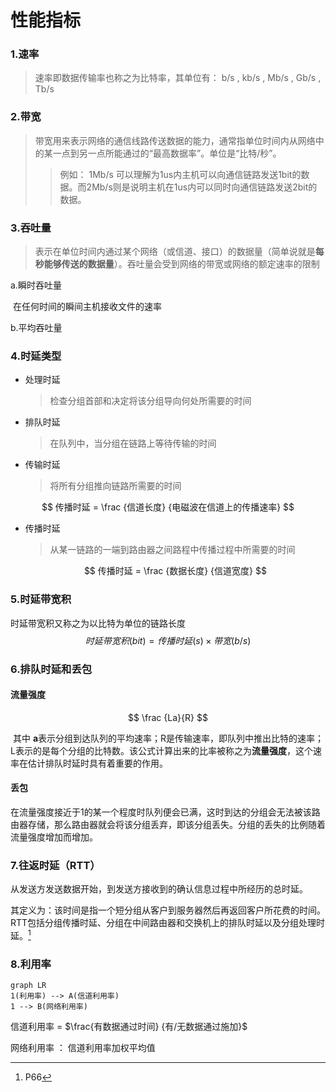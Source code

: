# 性能指标

### 1.速率

>   速率即数据传输率也称之为比特率，其单位有： b/s , kb/s , Mb/s , Gb/s , Tb/s



### 2.带宽

>   带宽用来表示网络的通信线路传送数据的能力，通常指单位时间内从网络中的某一点到另一点所能通过的“最高数据率”。单位是“比特/秒”。
>
>   >   例如： 1Mb/s 可以理解为1us内主机可以向通信链路发送1bit的数据。而2Mb/s则是说明主机在1us内可以同时向通信链路发送2bit的数据。



### 3.吞吐量

>   表示在单位时间内通过某个网络（或信道、接口）的数据量（简单说就是**每秒能够传送的数据量**）。吞吐量会受到网络的带宽或网络的额定速率的限制

a.瞬时吞吐量

​	在任何时间的瞬间主机接收文件的速率

b.平均吞吐量



### 4.时延类型

*   处理时延

    >   检查分组首部和决定将该分组导向何处所需要的时间

*   排队时延

    >   在队列中，当分组在链路上等待传输的时间

*   传输时延

    >   将所有分组推向链路所需要的时间

$$
传播时延 = \frac {信道长度} {电磁波在信道上的传播速率}
$$



*   传播时延

    >   从某一链路的一端到路由器之间路程中传播过程中所需要的时间
    
    $$
    传播时延 = \frac {数据长度} {信道宽度}
    $$
    



### 5.时延带宽积

时延带宽积又称之为以比特为单位的链路长度
$$
时延带宽积(bit) = 传播时延(s) \times 带宽(b/s)
$$


### 6.排队时延和丢包



#### 流量强度

$$
\frac {La}{R}
$$

​	其中 **a**表示分组到达队列的平均速率；R是传输速率，即队列中推出比特的速率；L表示的是每个分组的比特数。该公式计算出来的比率被称之为**流量强度**，这个速率在估计排队时延时具有着重要的作用。



#### 丢包

​	在流量强度接近于1的某一个程度时队列便会已满，这时到达的分组会无法被该路由器存储，那么路由器就会将该分组丢弃，即该分组丢失。分组的丢失的比例随着流量强度增加而增加。



### 7.往返时延（RTT）



从发送方发送数据开始，到发送方接收到的确认信息过程中所经历的总时延。

其定义为：该时间是指一个短分组从客户到服务器然后再返回客户所花费的时间。RTT包括分组传播时延、分组在中间路由器和交换机上的排队时延以及分组处理时延。[^1]


### 8.利用率

```mermaid
graph LR
1(利用率) --> A(信道利用率)
1 --> B(网络利用率)
```



信道利用率 = $\frac{有数据通过时间} {有/无数据通过施加}$

网络利用率 ：  信道利用率加权平均值

[^1]:P66